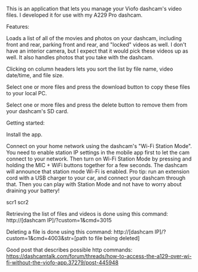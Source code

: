 This is an application that lets you manage your Viofo dashcam's video files. I developed it for use with my A229 Pro dashcam.

Features:

Loads a list of all of the movies and photos on your dashcam, including front and rear, parking front and rear, and "locked" videos as well. I don't have an interior camera, but I expect that it would pick these videos up as well. It also handles photos that you take with the dashcam.

Clicking on column headers lets you sort the list by file name, video date/time, and file size. 

Select one or more files and press the download button to copy these files to your local PC.

Select one or more files and press the delete button to remove them from your dashcam's SD card.

Getting started:

Install the app. 

Connect on your home network using the dashcam's "Wi-Fi Station Mode". You need to enable station IP settings in the mobile app first to let the cam connect to your network. Then turn on Wi-Fi Station Mode by pressing and holding the MIC + WiFi buttons together for a few seconds. The dashcam will announce that station mode Wi-Fi is enabled. Pro tip: run an extension cord with a USB charger to your car, and connect your dashcam through that. Then you can play with Station Mode and not have to worry about draining your battery!

scr1 scr2


Retrieving the list of files and videos is done using this command:
http://[dashcam IP]/?custom=1&cmd=3015

Deleting a file is done using this command:
http://[dashcam IP]/?custom=1&cmd=4003&str=[path to file being deleted]

Good post that describes possible http commands:
https://dashcamtalk.com/forum/threads/how-to-access-the-a129-over-wi-fi-without-the-viofo-app.37279/post-445948



